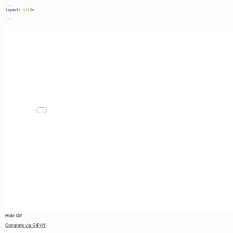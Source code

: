 ```yaml
---
layout: slide

---
```


<iframe src="//giphy.com/embed/3o7ZeIvEj1Ff6NG8Yo" width="800"
height="600" frameBorder="0" class="giphy-embed noprint"
allowFullScreen></iframe>

<div class="hide-gif noprint">
Hide Gif
</div>

<p class="notes">

<a href="http://giphy.com/gifs/birthday-congratulations-congrats-3o7ZeIvEj1Ff6NG8Yo">
Congrats via GIPHY
</a>

</p>
